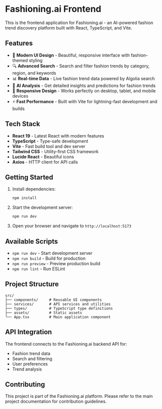 # Fashioning.ai Frontend

This is the frontend application for Fashioning.ai - an AI-powered fashion trend discovery platform built with React, TypeScript, and Vite.

## Features

- 🎨 **Modern UI Design** - Beautiful, responsive interface with fashion-themed styling
- 🔍 **Advanced Search** - Search and filter fashion trends by category, region, and keywords
- 📊 **Real-time Data** - Live fashion trend data powered by Algolia search
- 🎯 **AI Analysis** - Get detailed insights and predictions for fashion trends
- 📱 **Responsive Design** - Works perfectly on desktop, tablet, and mobile devices
- ⚡ **Fast Performance** - Built with Vite for lightning-fast development and builds

## Tech Stack

- **React 19** - Latest React with modern features
- **TypeScript** - Type-safe development
- **Vite** - Fast build tool and dev server
- **Tailwind CSS** - Utility-first CSS framework
- **Lucide React** - Beautiful icons
- **Axios** - HTTP client for API calls

## Getting Started

1. Install dependencies:
   ```bash
   npm install
   ```

2. Start the development server:
   ```bash
   npm run dev
   ```

3. Open your browser and navigate to `http://localhost:5173`

## Available Scripts

- `npm run dev` - Start development server
- `npm run build` - Build for production
- `npm run preview` - Preview production build
- `npm run lint` - Run ESLint

## Project Structure

```
src/
├── components/     # Reusable UI components
├── services/       # API services and utilities
├── types/          # TypeScript type definitions
├── assets/         # Static assets
└── App.tsx         # Main application component
```

## API Integration

The frontend connects to the Fashioning.ai backend API for:
- Fashion trend data
- Search and filtering
- User preferences
- Trend analysis

## Contributing

This project is part of the Fashioning.ai platform. Please refer to the main project documentation for contribution guidelines.
